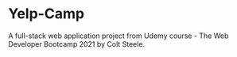 # Yelp-Camp
A full-stack web application project from Udemy course - The Web Developer Bootcamp 2021 by Colt Steele.
